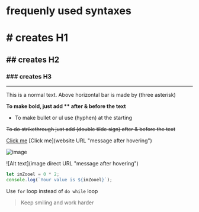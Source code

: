 # frequenly used syntaxes
# # creates H1
## ## creates H2
### ### creates H3

***

This is a normal text. Above horizontal bar is made by (three asterisk)

**To make bold, just add ** after & before the text**

- To make bullet or ul use (hyphen) at the starting

~~To do strikethrough just add (double tilde sign) after & before the text~~

[Click me](https://website.URL "message after hovering") [Click me](website URL "message after hovering")

![image](https://learncodeonline.in/mascot.png "message after hovering") 

![Alt text](image direct URL "message after hovering")


```Javascript
let imZooel = 0 * 2;
console.log(`Your value is ${imZooel}`);

```

Use `for` loop instead of `do while` loop

>Keep smiling and work harder
